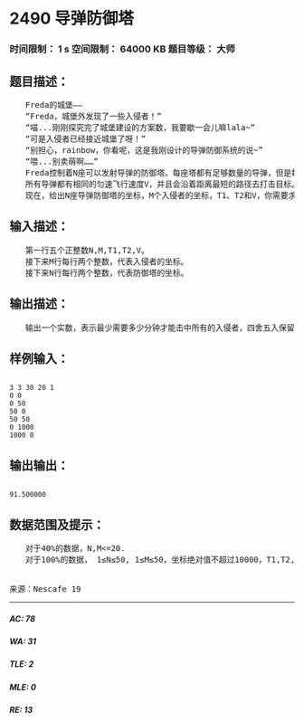 # 2490 导弹防御塔   
### 时间限制： 1 s     空间限制： 64000 KB     题目等级： 大师  
## 题目描述：  

<pre>
　　Freda的城堡——  
　　“Freda，城堡外发现了一些入侵者！”  
　　“喵...刚刚探究完了城堡建设的方案数，我要歇一会儿嘛lala~”  
　　“可是入侵者已经接近城堡了呀！”  
　　“别担心，rainbow，你看呢，这是我刚设计的导弹防御系统的说~”  
　　“喂...别卖萌啊……”
　　Freda控制着N座可以发射导弹的防御塔。每座塔都有足够数量的导弹，但是每座塔每次只能发射一枚。在发射导弹时，导弹需要T1秒才能从防御塔中射出，而在发射导弹后，发射这枚导弹的防御塔需要T2分钟来冷却。  
　　所有导弹都有相同的匀速飞行速度V，并且会沿着距离最短的路径去打击目标。计算防御塔到目标的距离Distance时，你只需要计算水平距离，而忽略导弹飞行的高度。导弹在空中飞行的时间就是 (Distance/V) 分钟，导弹到达目标后可以立即将它击毁。  
　　现在，给出N座导弹防御塔的坐标，M个入侵者的坐标，T1、T2和V，你需要求出至少要多少分钟才能击退所有的入侵者。
</pre>
  
  
## 输入描述：  

<pre>
　　第一行五个正整数N,M,T1,T2,V。  
　　接下来M行每行两个整数，代表入侵者的坐标。  
　　接下来N行每行两个整数，代表防御塔的坐标。
</pre>
  
  
## 输出描述：  

<pre>
　　输出一个实数，表示最少需要多少分钟才能击中所有的入侵者，四舍五入保留六位小数。
</pre>
  
  
## 样例输入：  

<pre><code>
3 3 30 20 1  
0 0  
0 50  
50 0  
50 50  
0 1000  
1000 0
</code></pre>
  
  
## 输出输出：  

<pre><code>
91.500000
</code></pre>
  
  
## 数据范围及提示：  

<pre>
　　对于40%的数据，N,M<=20.  
　　对于100%的数据， 1≤N≤50, 1≤M≤50，坐标绝对值不超过10000，T1,T2,V不超过2000.
  

来源：Nescafe 19
</pre>
  
  
***  

##### AC: 78  
##### WA: 31  
##### TLE: 2  
##### MLE: 0  
##### RE: 13  
